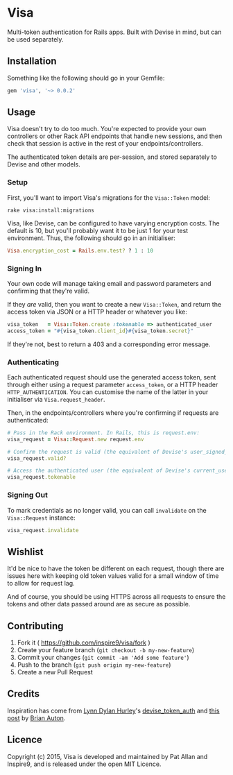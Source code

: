 # Visa

Multi-token authentication for Rails apps. Built with Devise in mind, but can be used separately.

## Installation

Something like the following should go in your Gemfile:

```ruby
gem 'visa', '~> 0.0.2'
```

## Usage

Visa doesn't try to do too much. You're expected to provide your own controllers or other Rack API endpoints that handle new sessions, and then check that session is active in the rest of your endpoints/controllers.

The authenticated token details are per-session, and stored separately to Devise and other models.

### Setup

First, you'll want to import Visa's migrations for the `Visa::Token` model:

```
rake visa:install:migrations
```

Visa, like Devise, can be configured to have varying encryption costs. The default is 10, but you'll probably want it to be just 1 for your test environment. Thus, the following should go in an initialiser:

```ruby
Visa.encryption_cost = Rails.env.test? ? 1 : 10
```

### Signing In

Your own code will manage taking email and password parameters and confirming that they're valid.

If they _are_ valid, then you want to create a new `Visa::Token`, and return the access token via JSON or a HTTP header or whatever you like:

```ruby
visa_token   = Visa::Token.create :tokenable => authenticated_user
access_token = "#{visa_token.client_id}#{visa_token.secret}"
```

If they're not, best to return a 403 and a corresponding error message.

### Authenticating

Each authenticated request should use the generated access token, sent through either using a request parameter `access_token`, or a HTTP header `HTTP_AUTHENTICATION`. You can customise the name of the latter in your initialiser via `Visa.request_header`.

Then, in the endpoints/controllers where you're confirming if requests are authenticated:

```ruby
# Pass in the Rack environment. In Rails, this is request.env:
visa_request = Visa::Request.new request.env

# Confirm the request is valid (the equivalent of Devise's user_signed_in?):
visa_request.valid?

# Access the authenticated user (the equivalent of Devise's current_user):
visa_request.tokenable
```

### Signing Out

To mark credentials as no longer valid, you can call `invalidate` on the `Visa::Request` instance:

```ruby
visa_request.invalidate
```

## Wishlist

It'd be nice to have the token be different on each request, though there are issues here with keeping old token values valid for a small window of time to allow for request lag.

And of course, you should be using HTTPS across all requests to ensure the tokens and other data passed around are as secure as possible.

## Contributing

1. Fork it ( https://github.com/inspire9/visa/fork )
2. Create your feature branch (`git checkout -b my-new-feature`)
3. Commit your changes (`git commit -am 'Add some feature'`)
4. Push to the branch (`git push origin my-new-feature`)
5. Create a new Pull Request

## Credits

Inspiration has come from [Lynn Dylan Hurley](https://github.com/lynndylanhurley)'s [devise_token_auth](https://github.com/lynndylanhurley/devise_token_auth) and [this post](http://www.brianauton.com/posts/token-authentication-devise.html) by [Brian Auton](https://github.com/brianauton).

## Licence

Copyright (c) 2015, Visa is developed and maintained by Pat Allan and Inspire9, and is released under the open MIT Licence.
